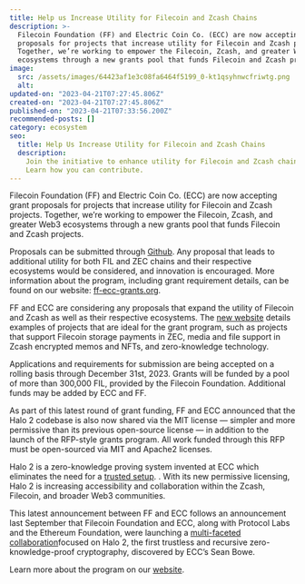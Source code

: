 ```yaml
---
title: Help us Increase Utility for Filecoin and Zcash Chains
description: >-
  Filecoin Foundation (FF) and Electric Coin Co. (ECC) are now accepting grant
  proposals for projects that increase utility for Filecoin and Zcash projects.
  Together, we’re working to empower the Filecoin, Zcash, and greater Web3
  ecosystems through a new grants pool that funds Filecoin and Zcash projects.
image:
  src: /assets/images/64423af1e3c08fa6464f5199_0-kt1qsyhnwcfriwtg.png
  alt:
updated-on: "2023-04-21T07:27:45.806Z"
created-on: "2023-04-21T07:27:45.806Z"
published-on: "2023-04-21T07:33:56.200Z"
recommended-posts: []
category: ecosystem
seo:
  title: Help Us Increase Utility for Filecoin and Zcash Chains
  description:
    Join the initiative to enhance utility for Filecoin and Zcash chains.
    Learn how you can contribute.
---
```


Filecoin Foundation (FF) and Electric Coin Co. (ECC) are now accepting grant proposals for projects that increase utility for Filecoin and Zcash projects. Together, we’re working to empower the Filecoin, Zcash, and greater Web3 ecosystems through a new grants pool that funds Filecoin and Zcash projects.

Proposals can be submitted through [Github](https://github.com/filecoin-project/devgrants/blob/master/rfps/zcash-and-filecoin.md#zcash-and-filecoin-rfp). Any proposal that leads to additional utility for both FIL and ZEC chains and their respective ecosystems would be considered, and innovation is encouraged. More information about the program, including grant requirement details, can be found on our website: [ff-ecc-grants.org](https://ff-ecc-grants.org/).

FF and ECC are considering any proposals that expand the utility of Filecoin and Zcash as well as their respective ecosystems. The [new website](http://ff-ecc-grants.org/) details examples of projects that are ideal for the grant program, such as projects that support Filecoin storage payments in ZEC, media and file support in Zcash encrypted memos and NFTs, and zero-knowledge technology.

Applications and requirements for submission are being accepted on a rolling basis through December 31st, 2023. Grants will be funded by a pool of more than 300,000 FIL, provided by the Filecoin Foundation. Additional funds may be added by ECC and FF.

As part of this latest round of grant funding, FF and ECC announced that the Halo 2 codebase is also now shared via the MIT license — simpler and more permissive than its previous open-source license — in addition to the launch of the RFP-style grants program. All work funded through this RFP must be open-sourced via MIT and Apache2 licenses.

Halo 2 is a zero-knowledge proving system invented at ECC which eliminates the need for a [trusted setup](https://electriccoin.co/blog/snark-parameters). . With its new permissive licensing, Halo 2 is increasing accessibility and collaboration within the Zcash, Filecoin, and broader Web3 communities.

This latest announcement between FF and ECC follows an announcement last September that Filecoin Foundation and ECC, along with Protocol Labs and the Ethereum Foundation, were launching a [multi-faceted collaboration](https://electriccoin.co/blog/ethereum-zcash-filecoin-collab/)focused on Halo 2, the first trustless and recursive zero-knowledge-proof cryptography, discovered by ECC’s Sean Bowe.

Learn more about the program on our [website](http://ff-ecc-grants.org/).
